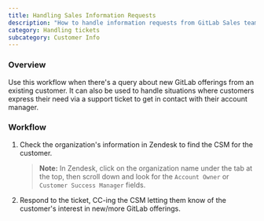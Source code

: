 ```yaml
---
title: Handling Sales Information Requests
description: "How to handle information requests from GitLab Sales team"
category: Handling tickets
subcategory: Customer Info
---
```


### Overview

Use this workflow when there's a query about new GitLab offerings from an existing
customer. It can also be used to handle situations where customers express their
need via a support ticket to get in contact with their account manager.

### Workflow

1. Check the organization's information in Zendesk to find the CSM for the customer.
   > **Note:** In Zendesk, click on the organization name under the tab at the top,
   then scroll down and look for the `Account Owner` or `Customer Success Manager` fields.
1. Respond to the ticket, CC-ing the CSM letting them know of the
customer's interest in new/more GitLab offerings.
